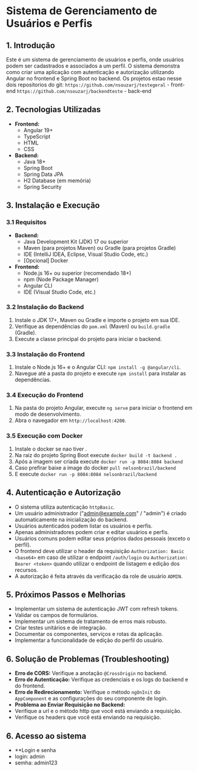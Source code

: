 # Sistema de Gerenciamento de Usuários e Perfis

## 1. Introdução

Este é um sistema de gerenciamento de usuários e perfis, onde usuários podem ser cadastrados e associados a um perfil. O sistema demonstra como criar uma aplicação com autenticação e autorização utilizando Angular no frontend e Spring Boot no backend.
Os projetos estao nesse dois repositorios do git:
`https://github.com/nsouzarj/testegeral` - front-end
`https://github.com/nsouzarj/backendteste` - back-end


## 2. Tecnologias Utilizadas

*   **Frontend:**
    *   Angular 19+
    *   TypeScript
    *   HTML
    *   CSS
*   **Backend:**
    *   Java 18+
    *   Spring Boot
    *   Spring Data JPA
    *   H2 Database (em memória)
    *   Spring Security

## 3. Instalação e Execução

### 3.1 Requisitos

*   **Backend:**
    *   Java Development Kit (JDK) 17 ou superior
    *   Maven (para projetos Maven) ou Gradle (para projetos Gradle)
    *   IDE (IntelliJ IDEA, Eclipse, Visual Studio Code, etc.)
     *   [Opcional] Docker
*   **Frontend:**
    *   Node.js 16+ ou superior (recomendado 18+)
    *   npm (Node Package Manager)
    *   Angular CLI
    *   IDE (Visual Studio Code, etc.)

### 3.2 Instalação do Backend

1.  Instale o JDK 17+, Maven ou Gradle e importe o projeto em sua IDE.
2.  Verifique as dependências do `pom.xml` (Maven) ou `build.gradle` (Gradle).
3.  Execute a classe principal do projeto para iniciar o backend.

### 3.3 Instalação do Frontend

1.  Instale o Node.js 16+ e o Angular CLI: `npm install -g @angular/cli`.
2.  Navegue até a pasta do projeto e execute `npm install` para instalar as dependências.

### 3.4 Execução do Frontend

1.  Na pasta do projeto Angular, execute `ng serve` para iniciar o frontend em modo de desenvolvimento.
2.  Abra o navegador em `http://localhost:4200`.

### 3.5 Execução com Docker
1. Instale o docker se nao tiver .
2. Na raiz do projeto Spring Boot execute `docker build -t backend .`
3. Após a imagem ser criada execute `docker run -p 8084:8084 backend`
4. Caso prefirar baixe a image do  docker `pull nelsonbrazil/backend`
5. E execute  `docker run -p 8084:8084 nelsonbrazil/backend`

## 4. Autenticação e Autorização

*   O sistema utiliza autenticação `httpBasic`.
*   Um usuário administrador ("admin@example.com" / "admin") é criado automaticamente na inicialização do backend.
*   Usuários autenticados podem listar os usuários e perfis.
*   Apenas administradores podem criar e editar usuários e perfis.
*   Usuários comuns podem editar seus próprios dados pessoais (exceto o perfil).
*  O frontend deve utilizar o header da requisição `Authorization: Basic <base64>` em caso de utilizar o endpoint `/auth/login` ou `Authorization: Bearer <token>` quando utilizar o endpoint de listagem e edição dos recursos.
* A autorização é feita através da verificação da role de usuário `ADMIN`.

## 5. Próximos Passos e Melhorias

*   Implementar um sistema de autenticação JWT com refresh tokens.
*   Validar os campos de formulários.
*   Implementar um sistema de tratamento de erros mais robusto.
*   Criar testes unitários e de integração.
*  Documentar os componentes, serviços e rotas da aplicação.
* Implementar a funcionalidade de edição do perfil do usuário.
## 6. Solução de Problemas (Troubleshooting)

*   **Erro de CORS:** Verifique a anotação `@CrossOrigin` no backend.
*   **Erro de Autenticação:** Verifique as credenciais e os logs do backend e do frontend.
*   **Erro de Redirecionamento:** Verifique o método `ngOnInit` do `AppComponent` e as configurações do seu componente de login.
* **Problema ao Enviar Requisição no Backend:**
 *  Verifique a url e o método http que você está enviando a requisição.
 * Verifique os headers que você está enviando na requisição.

## 6. Acesso ao sistema

*  **Login e senha
*  login: admin
*  semha: admin123

  
